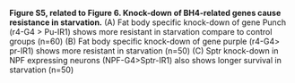 **Figure S5, related to Figure 6. Knock-down of BH4-related genes cause resistance in starvation.**
(A) Fat body specific knock-down of gene Punch (r4-G4 > Pu-IR1) shows more resistant in starvation compare to control groups (n=60)
(B) Fat body specific knock-down of gene purple (r4-G4> pr-IR1) shows more resistant in starvation (n=50)
(C) Sptr knock-down in NPF expressing neurons (NPF-G4>Sptr-IR1) also shows longer survival in starvation (n=50)
